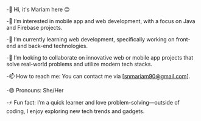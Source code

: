 -👋 Hi, it's Mariam here 😊

-👀 I’m interested in mobile app and web development, with a focus on Java and Firebase projects.

-🌱 I’m currently learning web development, specifically working on front-end and back-end technologies.

-💞️ I’m looking to collaborate on innovative web or mobile app projects that solve real-world problems and utilize modern tech stacks.

-📫 How to reach me: You can contact me via [snmariam90@gmail.com].

-😄 Pronouns: She/Her

-⚡ Fun fact: I’m a quick learner and love problem-solving—outside of coding, I enjoy exploring new tech trends and gadgets.
<!---
mariam-765/mariam-765 is a ✨ special ✨ repository because its `README.md` (this file) appears on your GitHub profile.
You can click the Preview link to take a look at your changes.
--->
